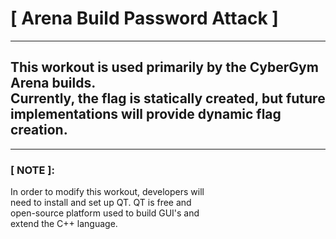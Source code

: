# [ Arena Build Password Attack ]
---   
This workout is used primarily by the CyberGym Arena builds.   
Currently, the flag is statically created, but future    
implementations will provide dynamic flag creation.    
---
---
### [ NOTE ]:   
In order to modify this workout, developers will   
need to install and set up QT. QT is free and   
open-source platform used to build GUI's and   
extend the C++ language.
